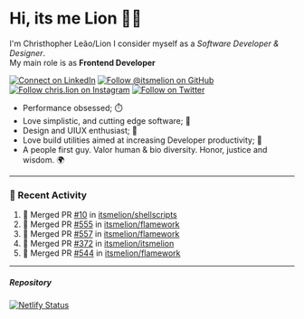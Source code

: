 # Hi, its me Lion 👋🦁

I'm Christhopher Leão/Lion
I consider myself as a _Software Developer & Designer_.<br/>My main role is as <b>Frontend Developer</b>
<br />

[![Connect on LinkedIn](https://img.shields.io/badge/--linkedin?label=LinkedIn&logo=LinkedIn&style=social)](https://www.linkedin.com/in/chrislion)
[![Follow @itsmelion on GitHub](https://img.shields.io/github/followers/itsmelion?label=follow%20%40itsmeLion&style=social)](https://github.com/itsmelion)
[![Follow chris.lion on Instagram](https://img.shields.io/badge/--instagram?label=@chris.lion&logo=Instagram&style=social)](https://instagram.com/chris.lion)
[![Follow on Twitter](https://img.shields.io/badge/--twitter?label=@ChrisLion_me&logo=Twitter&style=social)](https://twitter.com/chrislion_me)

- Performance obsessed; ⏱️
- Love simplistic, and cutting edge software; 📆
- Design and UIUX enthusiast; 🎨
- Love build utilities aimed at increasing Developer productivity; 🧰
- A people first guy. Valor human & bio diversity. Honor, justice and wisdom. 🌍

---
### 📰 Recent Activity

<!--START_SECTION:activity-->
1. 🎉 Merged PR [#10](https://github.com/itsmelion/shellscripts/pull/10) in [itsmelion/shellscripts](https://github.com/itsmelion/shellscripts)
2. 🎉 Merged PR [#555](https://github.com/itsmelion/flamework/pull/555) in [itsmelion/flamework](https://github.com/itsmelion/flamework)
3. 🎉 Merged PR [#557](https://github.com/itsmelion/flamework/pull/557) in [itsmelion/flamework](https://github.com/itsmelion/flamework)
4. 🎉 Merged PR [#372](https://github.com/itsmelion/itsmelion/pull/372) in [itsmelion/itsmelion](https://github.com/itsmelion/itsmelion)
5. 🎉 Merged PR [#544](https://github.com/itsmelion/flamework/pull/544) in [itsmelion/flamework](https://github.com/itsmelion/flamework)
<!--END_SECTION:activity-->

___

##### Repository
[![Netlify Status](https://api.netlify.com/api/v1/badges/9e2e6136-1ab9-42fc-8d4e-188512d5d841/deploy-status)](https://app.netlify.com/sites/lion-portfolio/deploys)
